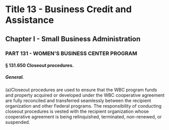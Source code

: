 
# Title 13 - Business Credit and Assistance
## Chapter I - Small Business Administration
### PART 131 - WOMEN'S BUSINESS CENTER PROGRAM
#### § 131.650 Closeout procedures.
##### General.

(a)Closeout procedures are used to ensure that the WBC program funds and property acquired or developed under the WBC cooperative agreement are fully reconciled and transferred seamlessly between the recipient organization and other Federal programs. The responsibility of conducting closeout procedures is vested with the recipient organization whose cooperative agreement is being relinquished, terminated, non-renewed, or suspended.
